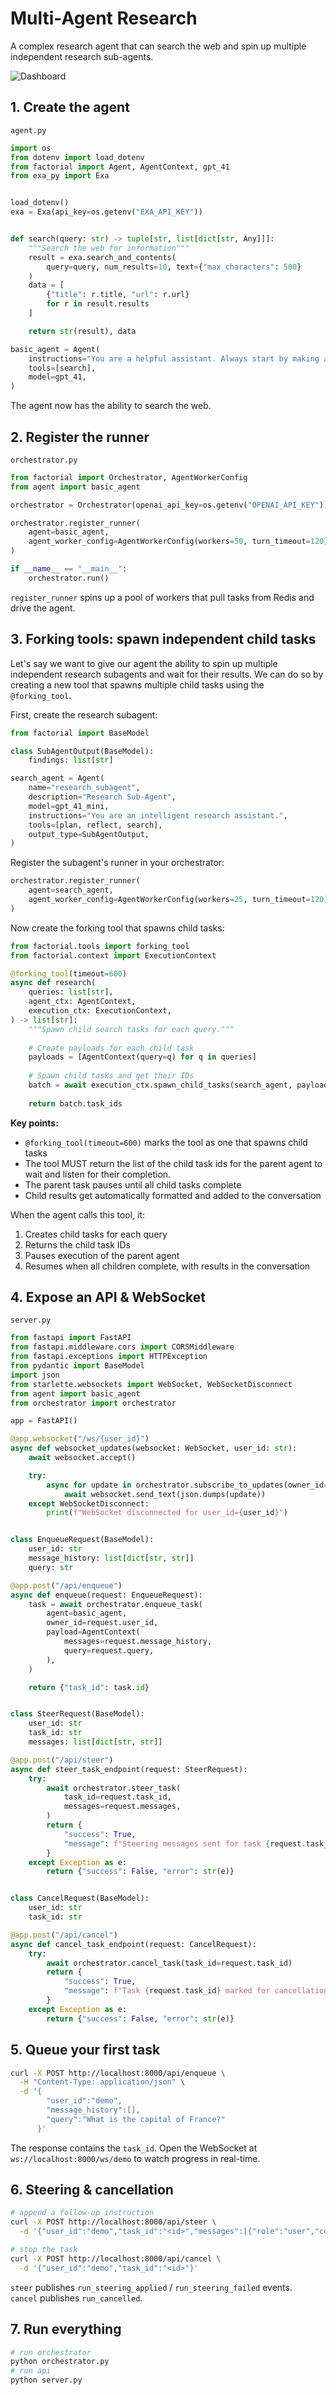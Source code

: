 # Multi-Agent Research

A complex research agent that can search the web and spin up multiple independent research sub-agents. 

![Dashboard](../../static/img/multi-agent-progress.png)

## 1. Create the agent

`agent.py`

```python
import os
from dotenv import load_dotenv
from factorial import Agent, AgentContext, gpt_41
from exa_py import Exa


load_dotenv()
exa = Exa(api_key=os.getenv("EXA_API_KEY"))


def search(query: str) -> tuple[str, list[dict[str, Any]]]:
    """Search the web for information"""
    result = exa.search_and_contents(
        query=query, num_results=10, text={"max_characters": 500}
    )
    data = [
        {"title": r.title, "url": r.url}
        for r in result.results
    ]

    return str(result), data

basic_agent = Agent(
    instructions="You are a helpful assistant. Always start by making a plan.",
    tools=[search],
    model=gpt_41,
)
```

The agent now has the ability to search the web.

## 2. Register the runner

`orchestrator.py`

```python
from factorial import Orchestrator, AgentWorkerConfig
from agent import basic_agent

orchestrator = Orchestrator(openai_api_key=os.getenv("OPENAI_API_KEY"))

orchestrator.register_runner(
    agent=basic_agent,
    agent_worker_config=AgentWorkerConfig(workers=50, turn_timeout=120),
)

if __name__ == "__main__":
    orchestrator.run()
```

`register_runner` spins up a pool of workers that pull tasks from Redis and drive the agent.

## 3. Forking tools: spawn independent child tasks

Let's say we want to give our agent the ability to spin up multiple independent research subagents and wait for their results. We can do so by creating a new tool that spawns multiple child tasks using the `@forking_tool`.

First, create the research subagent:

```python
from factorial import BaseModel

class SubAgentOutput(BaseModel):
    findings: list[str]

search_agent = Agent(
    name="research_subagent",
    description="Research Sub-Agent",
    model=gpt_41_mini,
    instructions="You are an intelligent research assistant.",
    tools=[plan, reflect, search],
    output_type=SubAgentOutput,
)
```

Register the subagent's runner in your orchestrator:

```python
orchestrator.register_runner(
    agent=search_agent,
    agent_worker_config=AgentWorkerConfig(workers=25, turn_timeout=120),
)
```

Now create the forking tool that spawns child tasks:

```python
from factorial.tools import forking_tool
from factorial.context import ExecutionContext

@forking_tool(timeout=600)
async def research(
    queries: list[str],
    agent_ctx: AgentContext,
    execution_ctx: ExecutionContext,
) -> list[str]:
    """Spawn child search tasks for each query."""
    
    # Create payloads for each child task
    payloads = [AgentContext(query=q) for q in queries]
    
    # Spawn child tasks and get their IDs
    batch = await execution_ctx.spawn_child_tasks(search_agent, payloads)
    
    return batch.task_ids
```

**Key points:**

- `@forking_tool(timeout=600)` marks the tool as one that spawns child tasks
- The tool MUST return the list of the child task ids for the parent agent to wait and listen for their completion.
- The parent task pauses until all child tasks complete
- Child results get automatically formatted and added to the conversation

When the agent calls this tool, it:
1. Creates child tasks for each query
2. Returns the child task IDs
3. Pauses execution of the parent agent
4. Resumes when all children complete, with results in the conversation

## 4. Expose an API & WebSocket

`server.py`

```python
from fastapi import FastAPI
from fastapi.middleware.cors import CORSMiddleware
from fastapi.exceptions import HTTPException
from pydantic import BaseModel
import json
from starlette.websockets import WebSocket, WebSocketDisconnect
from agent import basic_agent
from orchestrator import orchestrator

app = FastAPI()

@app.websocket("/ws/{user_id}")
async def websocket_updates(websocket: WebSocket, user_id: str):
    await websocket.accept()

    try:
        async for update in orchestrator.subscribe_to_updates(owner_id=user_id):
            await websocket.send_text(json.dumps(update))
    except WebSocketDisconnect:
        print(f"WebSocket disconnected for user_id={user_id}")


class EnqueueRequest(BaseModel):
    user_id: str
    message_history: list[dict[str, str]]
    query: str

@app.post("/api/enqueue")
async def enqueue(request: EnqueueRequest):
    task = await orchestrator.enqueue_task(
        agent=basic_agent,
        owner_id=request.user_id,
        payload=AgentContext(
            messages=request.message_history,
            query=request.query,
        ),
    )

    return {"task_id": task.id}


class SteerRequest(BaseModel):
    user_id: str
    task_id: str
    messages: list[dict[str, str]]

@app.post("/api/steer")
async def steer_task_endpoint(request: SteerRequest):
    try:
        await orchestrator.steer_task(
            task_id=request.task_id,
            messages=request.messages,
        )
        return {
            "success": True,
            "message": f"Steering messages sent for task {request.task_id}",
        }
    except Exception as e:
        return {"success": False, "error": str(e)}


class CancelRequest(BaseModel):
    user_id: str
    task_id: str

@app.post("/api/cancel")
async def cancel_task_endpoint(request: CancelRequest):
    try:
        await orchestrator.cancel_task(task_id=request.task_id)
        return {
            "success": True,
            "message": f"Task {request.task_id} marked for cancellation",
        }
    except Exception as e:
        return {"success": False, "error": str(e)}
```

## 5. Queue your first task

```bash
curl -X POST http://localhost:8000/api/enqueue \
  -H "Content-Type: application/json" \
  -d '{
        "user_id":"demo",
        "message_history":[],
        "query":"What is the capital of France?"
      }'
```

The response contains the `task_id`. Open the WebSocket at `ws://localhost:8000/ws/demo` to watch progress in real-time.

## 6. Steering & cancellation

```bash
# append a follow-up instruction
curl -X POST http://localhost:8000/api/steer \
  -d '{"user_id":"demo","task_id":"<id>","messages":[{"role":"user","content":"make it short"}]}'

# stop the task
curl -X POST http://localhost:8000/api/cancel \
  -d '{"user_id":"demo","task_id":"<id>"}'
```

`steer` publishes `run_steering_applied` / `run_steering_failed` events.  
`cancel` publishes `run_cancelled`.

## 7. Run everything

```bash
# run orchestrator
python orchestrator.py
# run api
python server.py
```